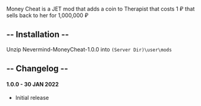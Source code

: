 Money Cheat is a JET mod that adds a coin to Therapist that costs 1 ₽ that sells back to her for 1,000,000 ₽

## -- Installation --
Unzip Nevermind-MoneyCheat-1.0.0 into `(Server Dir)\user\mods`

## -- Changelog --
#### 1.0.0 - 30 JAN 2022
* Initial release
